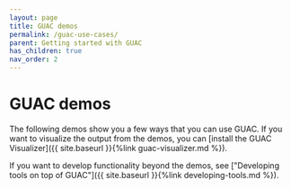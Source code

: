 ```yaml
---
layout: page
title: GUAC demos
permalink: /guac-use-cases/
parent: Getting started with GUAC
has_children: true
nav_order: 2
---
```


# GUAC demos

The following demos show you a few ways that you can use GUAC. If you want to
visualize the output from the demos, you can [install the GUAC
Visualizer]({{ site.baseurl }}{%link
guac-visualizer.md %}).

If you want to develop functionality beyond the demos, see ["Developing tools on
top of GUAC"]({{
site.baseurl }}{%link developing-tools.md %}).
